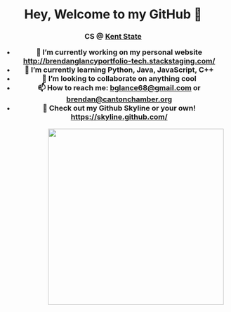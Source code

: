 <h1 align="center"> Hey, Welcome to my GitHub 👋</h1>
<h3 align="center">CS @ <a href=https://www.kent.edu/ target="blank">Kent State</a>
<!--
**BrendanGlancy/BrendanGlancy** is a ✨ _special_ ✨ repository because its `README.md` (this file) appears on your GitHub profile. -->


- 🔭 I’m currently working on my personal website http://brendanglancyportfolio-tech.stackstaging.com/
- 🌱 I’m currently learning Python, Java, JavaScript, C++
- 👯 I’m looking to collaborate on anything cool
- 📫 How to reach me: bglance68@gmail.com or brendan@cantonchamber.org
- 🌃 Check out my Github Skyline or your own! https://skyline.github.com/


<img src="https://user-images.githubusercontent.com/61941978/117866649-5efcd100-b265-11eb-8125-c43c341d6eb3.png" width="400" align="right">

